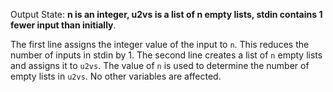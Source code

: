 Output State: **n is an integer, u2vs is a list of n empty lists, stdin contains 1 fewer input than initially**.

The first line assigns the integer value of the input to `n`. This reduces the number of inputs in stdin by 1. The second line creates a list of `n` empty lists and assigns it to `u2vs`. The value of `n` is used to determine the number of empty lists in `u2vs`. No other variables are affected.